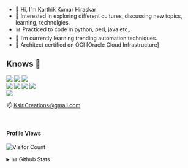 - 👋 Hi, I’m Karthik Kumar Hiraskar
- 👀 Interested in exploring different cultures, discussing new topics, learning, technolgies.  
- 📊 Practiced to code in python, perl, java etc., 
- 🌱 I’m currently learning trending automation techniques.
- 🌱 Architect certified on OCI [Oracle Cloud Infrastructure] 
<!--
- 💞️ I’m looking to collaborate on ...
--!>

<!---
kk-hiraskar/kk-hiraskar is a ✨ special ✨ repository because its `README.md` (this file) appears on your GitHub profile.
You can click the Preview link to take a look at your changes.
--->

## Knows 🚀
![](https://img.shields.io/badge/-Python-red?logo=Python&style=for-the-badge&logoColor=white)
![](https://img.shields.io/badge/Perl-39457E.svg?style=for-the-badge&logo=perl&logoColor=white)
![](https://img.shields.io/badge/Java-ED8B00?style=for-the-badge&logo=java&logoColor=white)  
![](https://img.shields.io/badge/HTML5-black?style=for-the-badge&logo=html5&logoColor=white)
![](https://img.shields.io/badge/CSS3-1572B6?style=for-the-badge&logo=css3&logoColor=white)
![](https://img.shields.io/badge/JavaScript-F7DF1E?style=for-the-badge&logo=javascript&logoColor=black)
![](https://img.shields.io/badge/Node.js-43853D?style=for-the-badge&logo=node.js&logoColor=white)  
![](https://img.shields.io/badge/-Tools%20Design-white?logo=react&style=for-the-badge&logoColor=black)

📫 <a href="mailto:KsiriCreations@gmail.com">KsiriCreations@gmail.com</a>




&nbsp;
&nbsp;

#### Profile Views
![Visitor Count](https://profile-counter.glitch.me/{kk-hiraskar}/count.svg) 

<details>
  <summary>📊 Github Stats</summary>
  <p align="center"> <img src="https://github-readme-stats.vercel.app/api?username=kk-hiraskar&show_icons=true&theme=blue-green" alt="KK's Github Stats" /> 
  <p align="center"> <img src="https://github-readme-streak-stats.herokuapp.com?user=kk-hiraskar&theme=blue-green" alt="KK's Github Streaks" /> 
  <p align="center"> <img src="https://github-readme-stats.vercel.app/api/top-langs/?username=kk-hiraskar&theme=blue-green" alt="KK's Most Used Languages on Github" /> 
  <p align="center"> <img src="https://github-profile-trophy.vercel.app/?username=kk-hiraskar&row=1" alt="Trophys" /> 
  <p align="center"> <img src="https://stars.medv.io/kk-hiraskar/badges.svg" alt="Sparkline" />
</details>
